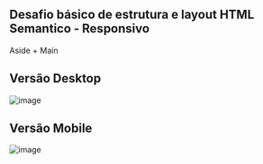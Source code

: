 ## Desafio básico de estrutura e layout HTML Semantico -  Responsivo 
Aside + Main 

## Versão Desktop 
![image](https://user-images.githubusercontent.com/67325201/179100139-1d1459cb-b1f5-4e3b-8026-b0a776e86c5e.png)


## Versão Mobile
![image](https://user-images.githubusercontent.com/67325201/179100450-d4ac2483-b7b2-4c0b-af73-85fca11fd163.png)
